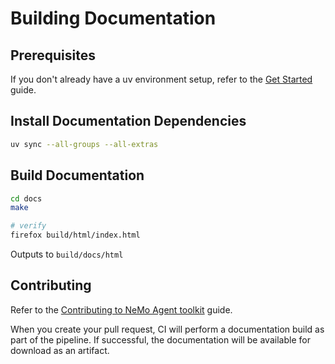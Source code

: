 <!--
 SPDX-FileCopyrightText: Copyright (c) 2021-2025, NVIDIA CORPORATION & AFFILIATES. All rights reserved.
 SPDX-License-Identifier: Apache-2.0

 Licensed under the Apache License, Version 2.0 (the "License");
 you may not use this file except in compliance with the License.
 You may obtain a copy of the License at

 http://www.apache.org/licenses/LICENSE-2.0

 Unless required by applicable law or agreed to in writing, software
 distributed under the License is distributed on an "AS IS" BASIS,
 WITHOUT WARRANTIES OR CONDITIONS OF ANY KIND, either express or implied.
 See the License for the specific language governing permissions and
 limitations under the License.
-->

# Building Documentation

## Prerequisites
If you don't already have a uv environment setup, refer to the [Get Started](./source/quick-start/installing.md) guide.

## Install Documentation Dependencies
```bash
uv sync --all-groups --all-extras
```

## Build Documentation
<!-- path-check-skip-begin -->
```bash
cd docs
make

# verify
firefox build/html/index.html
```

Outputs to `build/docs/html`
<!-- path-check-skip-end -->

## Contributing
Refer to the [Contributing to NeMo Agent toolkit](./source/resources/contributing.md) guide.

When you create your pull request, CI will perform a documentation build as part of the pipeline. If successful, the documentation will be available for download as an artifact.
